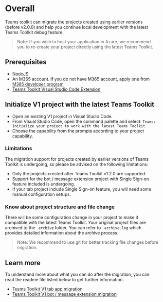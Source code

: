 # Overall
Teams toolkit can migrate the projects created using earlier versions (before v2.0.0) and help you continue local development with the latest Teams Toolkit debug feature.
>Note: If you wish to host your application in Azure, we recommend you to re-create your project directly using the latest Teams Toolkit.

## Prerequisites
- [NodeJS](https://nodejs.org/en/)
- An M365 account. If you do not have M365 account, apply one from [M365 developer program](https://developer.microsoft.com/en-us/microsoft-365/dev-program)
- [Teams Toolkit Visual Studio Code Extension](https://aka.ms/teams-toolkit) 

##  Initialize V1 project with the latest Teams Toolkit
- Open an existing V1 project in Visual Studio Code.
- From Visual Studio Code, open the command palette and select: `Teams: Initialize your project to work with the latest Teams Toolkit`
- Choose the capability from the prompts according to your project capability.

### Limitations
The migration support for projects created by earlier versions of Teams Toolkit is undergoing, so please be advised on the following limitations:
- Only the projects created after Teams Toolkit v1.2.0 are supported.
- Support for the bot / message extension project with Single Sign-on feature included is undergoing.
- If your tab project include Single Sign-on feature, you will need some manual configuration setups.

### Know about project structure and file change
There will be some configuration change in your project to make it compatible with the latest Teams Toolkit. Your original project files are archived to the `.archive` folder. You can refer to `.archive.log` which provides detailed information about the archive process.

> Note: We recommend to use git for better tracking file changes before migration.

## Learn more
To understand more about what you can do after the migration, you can read the readme file listed below to get further information.
- [Teams Toolkit V1 tab app migration](./migrate-v1-tab.md)
- [Teams Toolkit V1 bot / message extension migration](./migrate-v1-bot.md)




